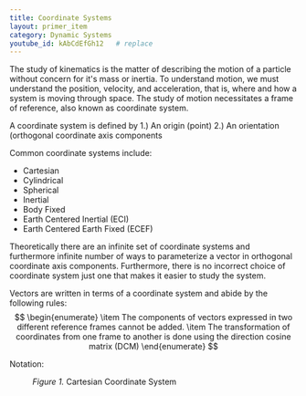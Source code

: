 ```yaml
---
title: Coordinate Systems
layout: primer_item
category: Dynamic Systems
youtube_id: kAbCdEfGh12   # replace
---
```


The study of kinematics is the matter of describing the motion of a particle without concern for it's mass or inertia. To understand motion, we must understand the position, velocity, and acceleration, that is, where and how a system is moving through space. The study of motion necessitates a frame of reference, also known as coordinate system. 

A coordinate system is defined by 
1.) An origin (point)
2.) An orientation (orthogonal coordinate axis components

Common coordinate systems include:
- Cartesian
- Cylindrical
- Spherical
- Inertial
- Body Fixed
- Earth Centered Inertial (ECI)
- Earth Centered Earth Fixed (ECEF)

Theoretically there are an infinite set of coordinate systems and furthermore infinite number of ways to parameterize a vector in orthogonal coordinate axis components. Furthermore, there is no incorrect choice of coordinate system just one that makes it easier to study the system.

Vectors are written in terms of a coordinate system and abide by the following rules:
$$
\begin{enumerate}
  \item The components of vectors expressed in two different reference frames cannot be added.
  \item The transformation of coordinates from one frame to another is done using the direction cosine matrix (DCM)
\end{enumerate}
$$

Notation:

<figure class="tikz-figure center">
    <script type="text/tikz">
        \begin{tikzpicture}[>=stealth, line cap=round, line join=round, thick, scale=1.4]
          % --- optional light grid (comment out to remove) ---
          % \draw[step=1cm,very thin,gray!30] (-2.5,-2) grid (3.4,2.6);
          % Frame label
          \node[red] at (-1.6,2.2) {$\mathcal N$};
          % Origin
          \coordinate (O) at (0,0);
          % Axes
          \draw[->] (O) -- (3.0,0) node[below right=3pt] {$\hat{\mathbf n}_2$};   % x/right
          \draw[->] (O) -- (0,2.4) node[above left=3pt]  {$\hat{\mathbf n}_3$};   % up
          \draw[->] (O) -- (-2.0,-1.3) node[below left=3pt] {$\hat{\mathbf n}_1$};% down-left (gives 3-D feel)
          % Origin label
          \node at (0.25,-0.35) {$O_N$};
        \end{tikzpicture}
    </script>
    <figcaption><em>Figure 1.</em> Cartesian Coordinate System </figcaption>
</figure>
